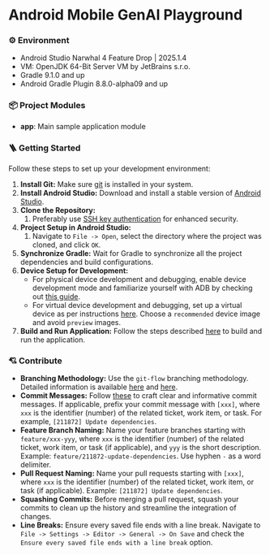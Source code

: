 # Android Mobile GenAI Playground

### ⚙️ Environment
- Android Studio Narwhal 4 Feature Drop | 2025.1.4
- VM: OpenJDK 64-Bit Server VM by JetBrains s.r.o.
- Gradle 9.1.0 and up
- Android Gradle Plugin 8.8.0-alpha09 and up

### 📦 Project Modules
- **app**: Main sample application module

### 🪜 Getting Started
Follow these steps to set up your development environment:

1. **Install Git:** Make sure [git](https://git-scm.com/) is installed in your system.
2. **Install Android Studio:** Download and install a stable version of [Android Studio](https://developer.android.com/studio).
3. **Clone the Repository:**
    1. Preferably use [SSH key authentication](https://docs.github.com/en/authentication/connecting-to-github-with-ssh) for enhanced security.
4. **Project Setup in Android Studio:**
    1. Navigate to `File -> Open`, select the directory where the project was cloned, and click `OK`.
5. **Synchronize Gradle:** Wait for Gradle to synchronize all the project dependencies and build configurations.
6. **Device Setup for Development:**
    - For physical device development and debugging, enable device development mode and familiarize yourself with ADB by checking out [this guide](https://developer.android.com/tools/adb).
    - For virtual device development and debugging, set up a virtual device as per instructions [here](https://developer.android.com/studio/run/managing-avds). Choose a `recommended` device image and avoid `preview` images.
7. **Build and Run Application:** Follow the steps described [here](https://developer.android.com/studio/run) to build and run the application.

### 💘 Contribute
- **Branching Methodology:** Use the `git-flow` branching methodology. Detailed information is available [here](https://www.atlassian.com/git/tutorials/comparing-workflows/gitflow-workflow) and [here](https://nvie.com/posts/a-successful-git-branching-model/).
- **Commit Messages:** Follow [these](https://cbea.ms/git-commit/) to craft clear and informative commit messages. If applicable, prefix your commit message with `[xxx]`, where `xxx` is the identifier (number) of the related ticket, work item, or task. For example, `[211872] Update dependencies`.
- **Feature Branch Naming:** Name your feature branches starting with `feature/xxx-yyy`, where `xxx` is the identifier (number) of the related ticket, work item, or task (if applicable), and `yyy` is the short description. Example: `feature/211872-update-dependencies`. Use hyphen `-` as a word delimiter.
- **Pull Request Naming:** Name your pull requests starting with `[xxx]`, where `xxx` is the identifier (number) of the related ticket, work item, or task (if applicable). Example: `[211872] Update dependencies`.
- **Squashing Commits:** Before merging a pull request, squash your commits to clean up the history and streamline the integration of changes.
- **Line Breaks:** Ensure every saved file ends with a line break. Navigate to `File -> Settings -> Editor -> General -> On Save` and check the `Ensure every saved file ends with a line break` option.
